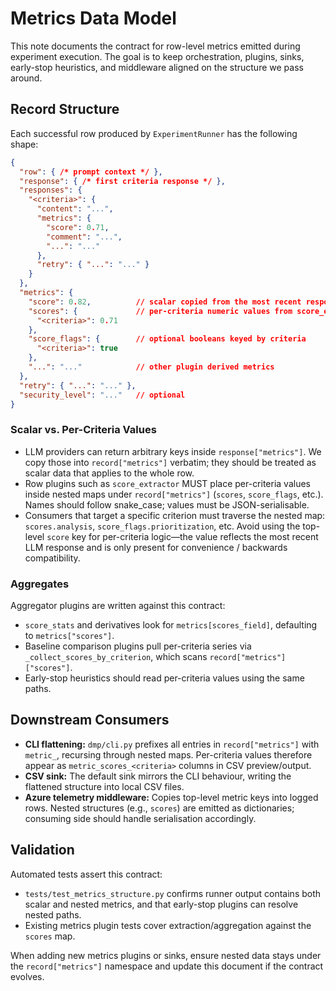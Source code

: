 # Metrics Data Model

This note documents the contract for row-level metrics emitted during experiment
execution. The goal is to keep orchestration, plugins, sinks, early-stop
heuristics, and middleware aligned on the structure we pass around.

## Record Structure

Each successful row produced by `ExperimentRunner` has the following shape:

```json
{
  "row": { /* prompt context */ },
  "response": { /* first criteria response */ },
  "responses": {
    "<criteria>": {
      "content": "...",
      "metrics": {
        "score": 0.71,
        "comment": "...",
        "...": "..."
      },
      "retry": { "...": "..." }
    }
  },
  "metrics": {
    "score": 0.82,          // scalar copied from the most recent response
    "scores": {             // per-criteria numeric values from score_extractor
      "<criteria>": 0.71
    },
    "score_flags": {        // optional booleans keyed by criteria
      "<criteria>": true
    },
    "...": "..."            // other plugin derived metrics
  },
  "retry": { "...": "..." },
  "security_level": "..."   // optional
}
```

### Scalar vs. Per-Criteria Values

- LLM providers can return arbitrary keys inside `response["metrics"]`. We copy
  those into `record["metrics"]` verbatim; they should be treated as scalar data
  that applies to the whole row.
- Row plugins such as `score_extractor` MUST place per-criteria values inside
  nested maps under `record["metrics"]` (`scores`, `score_flags`, etc.). Names
  should follow snake_case; values must be JSON-serialisable.
- Consumers that target a specific criterion must traverse the nested map:
  `scores.analysis`, `score_flags.prioritization`, etc. Avoid using the top-level
  `score` key for per-criteria logic—the value reflects the most recent LLM
  response and is only present for convenience / backwards compatibility.

### Aggregates

Aggregator plugins are written against this contract:

- `score_stats` and derivatives look for `metrics[scores_field]`, defaulting to
  `metrics["scores"]`.
- Baseline comparison plugins pull per-criteria series via
  `_collect_scores_by_criterion`, which scans `record["metrics"]["scores"]`.
- Early-stop heuristics should read per-criteria values using the same paths.

## Downstream Consumers

- **CLI flattening:** `dmp/cli.py` prefixes all entries in `record["metrics"]`
  with `metric_`, recursing through nested maps. Per-criteria values therefore
  appear as `metric_scores_<criteria>` columns in CSV preview/output.
- **CSV sink:** The default sink mirrors the CLI behaviour, writing the flattened
  structure into local CSV files.
- **Azure telemetry middleware:** Copies top-level metric keys into logged rows.
  Nested structures (e.g., `scores`) are emitted as dictionaries; consuming side
  should handle serialisation accordingly.

## Validation

Automated tests assert this contract:

- `tests/test_metrics_structure.py` confirms runner output contains both scalar
  and nested metrics, and that early-stop plugins can resolve nested paths.
- Existing metrics plugin tests cover extraction/aggregation against the
  `scores` map.

When adding new metrics plugins or sinks, ensure nested data stays under the
`record["metrics"]` namespace and update this document if the contract evolves.
